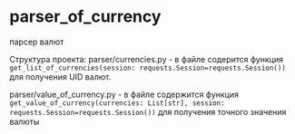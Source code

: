 # parser_of_currency
парсер валют

Структура проекта:
parser/currencies.py - в файле содерится функция
```get_list_of_currencies(session: requests.Session=requests.Session())``` для получения UID валют.

parser/value_of_currency.py - в файле содержится функция
```get_value_of_currency(currencies: List[str], session: requests.Session=requests.Session())``` для получения точного значения валюты
